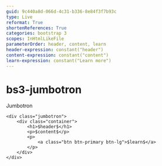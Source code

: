 ```yaml
---
guid: 9c440a8d-066d-4c31-b336-8e84f3f7b93c
type: Live
reformat: True
shortenReferences: True
categories: bootstrap 3
scopes: InHtmlLikeFile
parameterOrder: header, content, learn
header-expression: constant("header")
content-expression: constant("content")
learn-expression: constant("Learn more")
---
```


# bs3-jumbotron

Jumbotron

```
<div class="jumbotron">
    <div class="container">
        <h1>$header$</h1>
        <p>$content$</p>
        <p>
            <a class="btn btn-primary btn-lg">$learn$</a>
        </p>
    </div>
</div>
```
